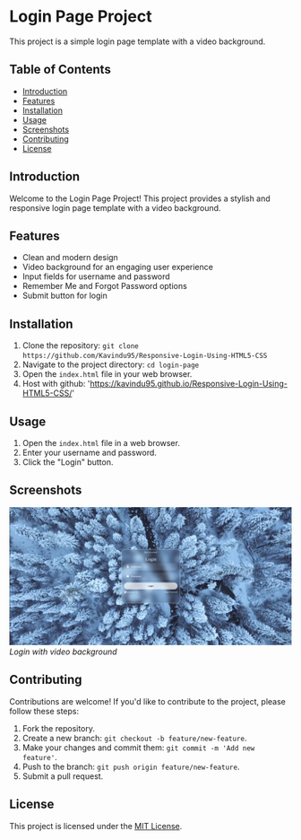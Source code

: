 # Login Page Project

This project is a simple login page template with a video background.

## Table of Contents

- [Introduction](#introduction)
- [Features](#features)
- [Installation](#installation)
- [Usage](#usage)
- [Screenshots](#screenshots)
- [Contributing](#contributing)
- [License](#license)

## Introduction

Welcome to the Login Page Project! This project provides a stylish and responsive login page template with a video background.

## Features

- Clean and modern design
- Video background for an engaging user experience
- Input fields for username and password
- Remember Me and Forgot Password options
- Submit button for login

## Installation

1. Clone the repository: `git clone https://github.com/Kavindu95/Responsive-Login-Using-HTML5-CSS`
2. Navigate to the project directory: `cd login-page`
3. Open the `index.html` file in your web browser.
4. Host with github: 'https://kavindu95.github.io/Responsive-Login-Using-HTML5-CSS/'

## Usage

1. Open the `index.html` file in a web browser.
2. Enter your username and password.
3. Click the "Login" button.

## Screenshots

![Screenshot 1](images/ss.png)
*Login with video background*


## Contributing

Contributions are welcome! If you'd like to contribute to the project, please follow these steps:

1. Fork the repository.
2. Create a new branch: `git checkout -b feature/new-feature`.
3. Make your changes and commit them: `git commit -m 'Add new feature'`.
4. Push to the branch: `git push origin feature/new-feature`.
5. Submit a pull request.

## License

This project is licensed under the [MIT License](LICENSE).
